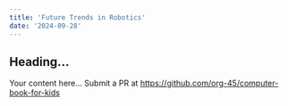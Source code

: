 ```yaml
---
title: 'Future Trends in Robotics'
date: '2024-09-28'
---
```


## Heading...
Your content here...
Submit a PR at https://github.com/org-45/computer-book-for-kids
